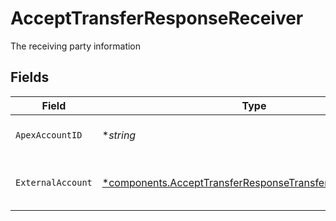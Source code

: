 # AcceptTransferResponseReceiver

The receiving party information


## Fields

| Field                                                                                                                                 | Type                                                                                                                                  | Required                                                                                                                              | Description                                                                                                                           | Example                                                                                                                               |
| ------------------------------------------------------------------------------------------------------------------------------------- | ------------------------------------------------------------------------------------------------------------------------------------- | ------------------------------------------------------------------------------------------------------------------------------------- | ------------------------------------------------------------------------------------------------------------------------------------- | ------------------------------------------------------------------------------------------------------------------------------------- |
| `ApexAccountID`                                                                                                                       | **string*                                                                                                                             | :heavy_minus_sign:                                                                                                                    | The internal apex account id                                                                                                          | 01H8FB90ZRRFWXB4XC2JPJ1D4Y                                                                                                            |
| `ExternalAccount`                                                                                                                     | [*components.AcceptTransferResponseTransferExternalAccount](../../models/components/accepttransferresponsetransferexternalaccount.md) | :heavy_minus_sign:                                                                                                                    | The external account information                                                                                                      |                                                                                                                                       |